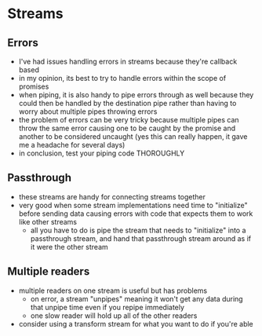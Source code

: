 # Streams

## Errors
- I've had issues handling errors in streams because they're callback based
- in my opinion, its best to try to handle errors within the scope of promises
- when piping, it is also handy to pipe errors through as well because they could then be handled by the destination pipe rather than having to worry about multiple pipes throwing errors
- the problem of errors can be very tricky because multiple pipes can throw the same error causing one to be caught by the promise and another to be considered uncaught (yes this can really happen, it gave me a headache for several days)
- in conclusion, test your piping code THOROUGHLY

## Passthrough
- these streams are handy for connecting streams together
- very good when some stream implementations need time to "initialize" before sending data causing errors with code that expects them to work like other streams
  - all you have to do is pipe the stream that needs to "initialize" into a passthrough stream, and hand that passthrough stream around as if it were the other stream

## Multiple readers
- multiple readers on one stream is useful but has problems
  - on error, a stream "unpipes" meaning it won't get any data during that unpipe time even if you repipe immediately
  - one slow reader will hold up all of the other readers
- consider using a transform stream for what you want to do if you're able